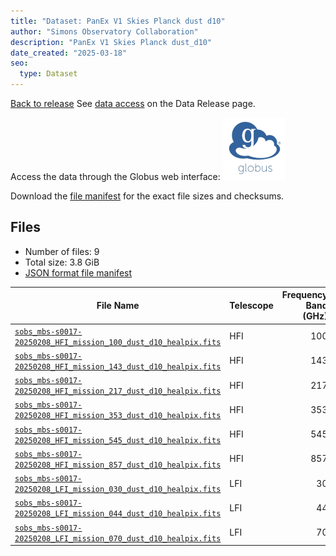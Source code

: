 ```yaml
---
title: "Dataset: PanEx V1 Skies Planck dust d10"
author: "Simons Observatory Collaboration"
description: "PanEx V1 Skies Planck dust_d10"
date_created: "2025-03-18"
seo:
  type: Dataset
---
```


[Back to release](./panexv1-planck.html#datasets)
See [data access](./panexv1-planck.html#data-access) on the Data Release page.

Access the data through the Globus web interface: [![Download via Globus](images/globus-logo.png)](https://app.globus.org/file-manager?origin_id=53b2a147-ae9d-4bbf-9d18-3b46d133d4bb&origin_path=%2Fpanexp_v1_planck%2Fdust_d10%2F)

Download the [file manifest](https://g-0a470a.6b7bd8.0ec8.data.globus.org/panexp_v1_planck/dust_d10/manifest.json) for the exact file sizes and checksums.

## Files

- Number of files: 9
- Total size: 3.8 GiB
- [JSON format file manifest](https://g-0a470a.6b7bd8.0ec8.data.globus.org/panexp_v1_planck/dust_d10/manifest.json)

|                                                                                                File Name                                                                                                | Telescope | Frequency Band (GHz) | Pixelization |   Size    |
| ------------------------------------------------------------------------------------------------------------------------------------------------------------------------------------------------------- | --------- | -------------------: | ------------ | --------- |
| [`sobs_mbs-s0017-20250208_HFI_mission_100_dust_d10_healpix.fits`](https://g-0a470a.6b7bd8.0ec8.data.globus.org/panexp_v1_planck/dust_d10/sobs_mbs-s0017-20250208_HFI_mission_100_dust_d10_healpix.fits) | HFI       |                  100 | healpix      | 576.0 MiB |
| [`sobs_mbs-s0017-20250208_HFI_mission_143_dust_d10_healpix.fits`](https://g-0a470a.6b7bd8.0ec8.data.globus.org/panexp_v1_planck/dust_d10/sobs_mbs-s0017-20250208_HFI_mission_143_dust_d10_healpix.fits) | HFI       |                  143 | healpix      | 576.0 MiB |
| [`sobs_mbs-s0017-20250208_HFI_mission_217_dust_d10_healpix.fits`](https://g-0a470a.6b7bd8.0ec8.data.globus.org/panexp_v1_planck/dust_d10/sobs_mbs-s0017-20250208_HFI_mission_217_dust_d10_healpix.fits) | HFI       |                  217 | healpix      | 576.0 MiB |
| [`sobs_mbs-s0017-20250208_HFI_mission_353_dust_d10_healpix.fits`](https://g-0a470a.6b7bd8.0ec8.data.globus.org/panexp_v1_planck/dust_d10/sobs_mbs-s0017-20250208_HFI_mission_353_dust_d10_healpix.fits) | HFI       |                  353 | healpix      | 576.0 MiB |
| [`sobs_mbs-s0017-20250208_HFI_mission_545_dust_d10_healpix.fits`](https://g-0a470a.6b7bd8.0ec8.data.globus.org/panexp_v1_planck/dust_d10/sobs_mbs-s0017-20250208_HFI_mission_545_dust_d10_healpix.fits) | HFI       |                  545 | healpix      | 576.0 MiB |
| [`sobs_mbs-s0017-20250208_HFI_mission_857_dust_d10_healpix.fits`](https://g-0a470a.6b7bd8.0ec8.data.globus.org/panexp_v1_planck/dust_d10/sobs_mbs-s0017-20250208_HFI_mission_857_dust_d10_healpix.fits) | HFI       |                  857 | healpix      | 576.0 MiB |
| [`sobs_mbs-s0017-20250208_LFI_mission_030_dust_d10_healpix.fits`](https://g-0a470a.6b7bd8.0ec8.data.globus.org/panexp_v1_planck/dust_d10/sobs_mbs-s0017-20250208_LFI_mission_030_dust_d10_healpix.fits) | LFI       |                   30 | healpix      | 144.0 MiB |
| [`sobs_mbs-s0017-20250208_LFI_mission_044_dust_d10_healpix.fits`](https://g-0a470a.6b7bd8.0ec8.data.globus.org/panexp_v1_planck/dust_d10/sobs_mbs-s0017-20250208_LFI_mission_044_dust_d10_healpix.fits) | LFI       |                   44 | healpix      | 144.0 MiB |
| [`sobs_mbs-s0017-20250208_LFI_mission_070_dust_d10_healpix.fits`](https://g-0a470a.6b7bd8.0ec8.data.globus.org/panexp_v1_planck/dust_d10/sobs_mbs-s0017-20250208_LFI_mission_070_dust_d10_healpix.fits) | LFI       |                   70 | healpix      | 144.0 MiB |
